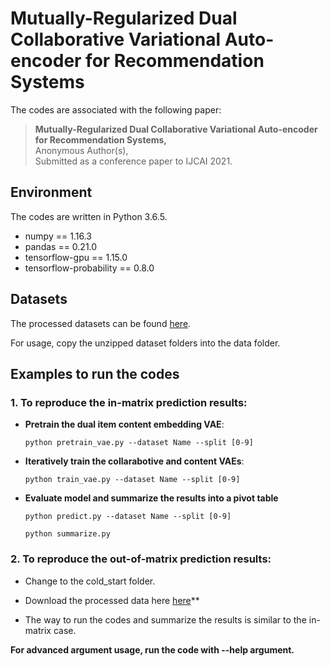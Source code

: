 # Mutually-Regularized Dual Collaborative Variational Auto-encoder for Recommendation Systems

 The codes are associated with the following paper:
 >**Mutually-Regularized Dual Collaborative Variational Auto-encoder for Recommendation Systems,**  
 >Anonymous Author(s),  
 >Submitted as a conference paper to IJCAI 2021.


## Environment

The codes are written in Python 3.6.5.  

- numpy == 1.16.3
- pandas == 0.21.0
- tensorflow-gpu == 1.15.0
- tensorflow-probability == 0.8.0

## Datasets

The processed datasets can be found [here](). 

For usage, copy the unzipped dataset folders into the data folder.

## Examples to run the codes
### 1. To reproduce the in-matrix prediction results:
- **Pretrain the dual item content embedding VAE**: 

    ```python pretrain_vae.py --dataset Name --split [0-9]```
- **Iteratively train the collarabotive and content VAEs**:

    ```python train_vae.py --dataset Name --split [0-9]```
- **Evaluate model and summarize the results into a pivot table**
    
    ```python predict.py --dataset Name --split [0-9]```
    
    ```python summarize.py```

### 2. To reproduce the out-of-matrix prediction results:
- Change to the cold_start folder.

- Download the processed data here [here]()**

- The way to run the codes and summarize the results is similar to the in-matrix case.

 **For advanced argument usage, run the code with --help argument.**